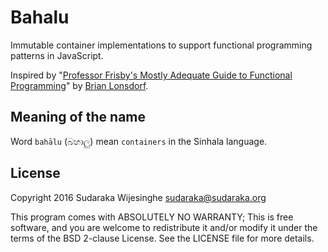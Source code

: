# Bahalu

Immutable container implementations to support functional programming patterns
in JavaScript.

Inspired by "[Professor Frisby's Mostly Adequate Guide to Functional
Programming](https://drboolean.gitbooks.io/mostly-adequate-guide/content/)" by
[Brian Lonsdorf](https://twitter.com/drboolean).

## Meaning of the name

Word `bahālu` (බහාලු) mean `containers` in the Sinhala language.

## License

Copyright 2016 Sudaraka Wijesinghe <sudaraka@sudaraka.org>

This program comes with ABSOLUTELY NO WARRANTY;
This is free software, and you are welcome to redistribute it and/or modify it
under the terms of the BSD 2-clause License. See the LICENSE file for more
details.
